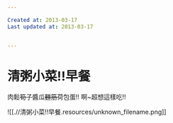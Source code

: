 ```yaml
---

Created at: 2013-03-17
Last updated at: 2013-03-17


---
```


# 清粥小菜!!早餐


肉鬆~~筍子~~醬瓜~~麵筋~~荷包蛋!!
啊~超想這樣吃!!

![[.//清粥小菜!!早餐.resources/unknown_filename.png]]

